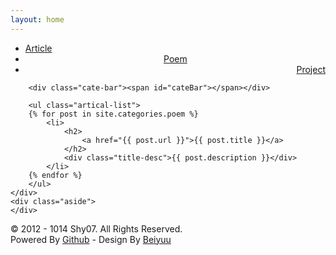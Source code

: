 ```yaml
---
layout: home
---
```


<div class="index-content poem">
    <div class="section">
        <ul class="artical-cate">
            <li><a href="/"><span>Article</span></a></li>
            <li class="on" style="text-align:center"><a href="/poem"><span>Poem</span></a></li>
            <li style="text-align:right"><a href="/project"><span>Project</span></a></li>
        </ul>

        <div class="cate-bar"><span id="cateBar"></span></div>

        <ul class="artical-list">
        {% for post in site.categories.poem %}
            <li>
                <h2>
                    <a href="{{ post.url }}">{{ post.title }}</a>
                </h2>
                <div class="title-desc">{{ post.description }}</div>
            </li>
        {% endfor %}
        </ul>
    </div>
    <div class="aside">
    </div>
</div>
<div id="footer">
    <div class="copyright">&copy; 2012 - 1014 Shy07. All Rights Reserved.</div>
    <div class="designed">Powered By <a href="http://pages.github.com/">Github</a> - Design By <a href="http://beiyuu.com">Beiyuu</a></div>
</div>
